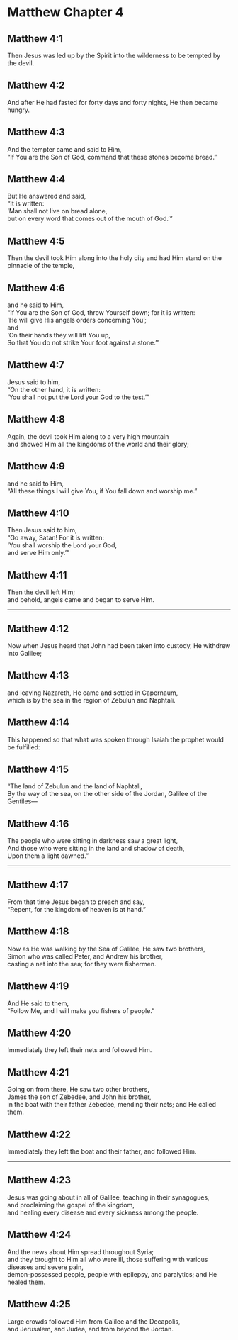 # Matthew Chapter 4

## Matthew 4:1

Then Jesus was led up by the Spirit into the wilderness to be tempted by the devil.

## Matthew 4:2

And after He had fasted for forty days and forty nights, He then became hungry.

## Matthew 4:3

And the tempter came and said to Him,  
“If You are the Son of God, command that these stones become bread.”

## Matthew 4:4

But He answered and said,  
“It is written:  
‘Man shall not live on bread alone,  
but on every word that comes out of the mouth of God.’”

## Matthew 4:5

Then the devil took Him along into the holy city and had Him stand on the pinnacle of the temple,

## Matthew 4:6

and he said to Him,  
“If You are the Son of God, throw Yourself down; for it is written:  
‘He will give His angels orders concerning You’;  
and  
‘On their hands they will lift You up,  
So that You do not strike Your foot against a stone.’”

## Matthew 4:7

Jesus said to him,  
“On the other hand, it is written:  
‘You shall not put the Lord your God to the test.’”

## Matthew 4:8

Again, the devil took Him along to a very high mountain  
and showed Him all the kingdoms of the world and their glory;

## Matthew 4:9

and he said to Him,  
“All these things I will give You, if You fall down and worship me.”

## Matthew 4:10

Then Jesus said to him,  
“Go away, Satan! For it is written:  
‘You shall worship the Lord your God,  
and serve Him only.’”

## Matthew 4:11

Then the devil left Him;  
and behold, angels came and began to serve Him.

---

## Matthew 4:12

Now when Jesus heard that John had been taken into custody, He withdrew into Galilee;

## Matthew 4:13

and leaving Nazareth, He came and settled in Capernaum,  
which is by the sea in the region of Zebulun and Naphtali.

## Matthew 4:14

This happened so that what was spoken through Isaiah the prophet would be fulfilled:

## Matthew 4:15

“The land of Zebulun and the land of Naphtali,  
By the way of the sea, on the other side of the Jordan, Galilee of the Gentiles—

## Matthew 4:16

The people who were sitting in darkness saw a great light,  
And those who were sitting in the land and shadow of death,  
Upon them a light dawned.”

---

## Matthew 4:17

From that time Jesus began to preach and say,  
“Repent, for the kingdom of heaven is at hand.”

## Matthew 4:18

Now as He was walking by the Sea of Galilee, He saw two brothers,  
Simon who was called Peter, and Andrew his brother,  
casting a net into the sea; for they were fishermen.

## Matthew 4:19

And He said to them,  
“Follow Me, and I will make you fishers of people.”

## Matthew 4:20

Immediately they left their nets and followed Him.

## Matthew 4:21

Going on from there, He saw two other brothers,  
James the son of Zebedee, and John his brother,  
in the boat with their father Zebedee, mending their nets; and He called them.

## Matthew 4:22

Immediately they left the boat and their father, and followed Him.

---

## Matthew 4:23

Jesus was going about in all of Galilee, teaching in their synagogues,  
and proclaiming the gospel of the kingdom,  
and healing every disease and every sickness among the people.

## Matthew 4:24

And the news about Him spread throughout Syria;  
and they brought to Him all who were ill, those suffering with various diseases and severe pain,  
demon-possessed people, people with epilepsy, and paralytics; and He healed them.

## Matthew 4:25

Large crowds followed Him from Galilee and the Decapolis,  
and Jerusalem, and Judea, and from beyond the Jordan.
